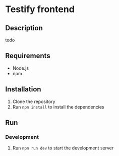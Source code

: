 # Testify frontend

## Description
todo

## Requirements
- Node.js
- npm

## Installation
1. Clone the repository
2. Run `npm install` to install the dependencies

## Run
### Development
1. Run `npm run dev` to start the development server

